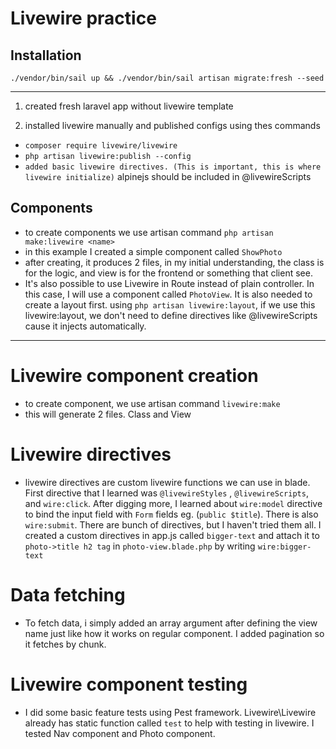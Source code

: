 # Livewire practice

## Installation
`./vendor/bin/sail up && ./vendor/bin/sail artisan migrate:fresh --seed`

--- 


1. created fresh laravel app without livewire template

2. installed livewire manually and published configs using thes commands

- `composer require livewire/livewire`
- `php artisan livewire:publish --config`
- `added basic livewire directives. (This is important, this is where livewire initialize)` alpinejs should be included in @livewireScripts

## Components

- to create components we use artisan command `php artisan make:livewire <name>`
- in this example I created a simple component called `ShowPhoto`
- after creating, it produces 2 files, in my initial understanding, the class is for the logic, and view is for the frontend or something that client see.
- It's also possible to use Livewire in Route instead of plain controller. In this case, I will use a component called `PhotoView`. It is also needed to create a layout first. using `php artisan livewire:layout`, if we use this livewire:layout, we don't need to define directives like @livewireScripts cause it injects automatically.

--- 

# Livewire component creation

- to create component, we use artisan command `livewire:make`
- this will generate 2 files. Class and View

# Livewire directives

- livewire directives are custom livewire functions we can use in blade. First directive that I learned was 
`@livewireStyles` , `@livewireScripts`, and `wire:click`. After digging more, I learned about `wire:model` directive to bind the input field with `Form` fields eg. (`public $title`). There is also `wire:submit`. There are bunch of directives, but I haven't tried them all. I created a custom directives in app.js called `bigger-text` and attach it to `photo->title h2 tag` in `photo-view.blade.php` by writing `wire:bigger-text`

# Data fetching

- To fetch data, i simply added an array argument after defining the view name just like how it works on regular component. I added pagination so it fetches by chunk.


# Livewire component testing

- I did some basic feature tests using Pest framework. Livewire\Livewire already has static function called `test` to help with testing in livewire. I tested Nav component and Photo component.



